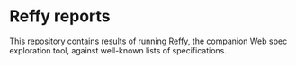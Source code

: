# Reffy reports

This repository contains results of running [Reffy](https://github.com/tidoust/reffy), the companion Web spec exploration tool, against well-known lists of specifications.
